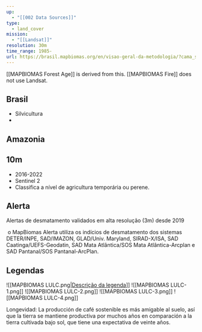 ```yaml
---
up:
  - "[[002 Data Sources]]"
type:
  - land_cover
mission:
  - "[[Landsat]]"
resolution: 30m
time_range: 1985-
url: https://brasil.mapbiomas.org/en/visao-geral-da-metodologia/?cama_set_language=en
---
```



[[MAPBIOMAS Forest Age]] is derived from this.
[[MAPBIOMAS Fire]] does not use Landsat.
## Brasil

- Silvicultura
- 
## Amazonia

## 10m
- 2016-2022
- Sentinel 2
- Classifica a nível de agricultura temporária ou perene.

## Alerta

Alertas de desmatamento validados em alta resolução (3m) desde 2019

 o MapBiomas Alerta utiliza os indícios de desmatamento dos sistemas DETER/INPE, SAD/IMAZON, GLAD/Univ. Maryland, SIRAD-X/ISA, SAD Caatinga/UEFS-Geodatin, SAD Mata Atlântica/SOS Mata Atlântica-Arcplan e SAD Pantanal/SOS Pantanal-ArcPlan.

## Legendas
![[MAPBIOMAS LULC.png|[Descrição da legenda](https://brasil.mapbiomas.org/wp-content/uploads/sites/4/2023/09/Legenda-Colecao-8-Descricao-Detalhada-PDF-PT-3-1.pdf)]]
![[MAPBIOMAS LULC-1.png]]
![[MAPBIOMAS LULC-2.png]]
![[MAPBIOMAS LULC-3.png]]
![[MAPBIOMAS LULC-4.png]]

Longevidad: La producción de café sostenible es más amigable al suelo, así que la tierra se mantiene productiva por muchos años en comparación a la tierra cultivada bajo sol, que tiene una expectativa de veinte años.